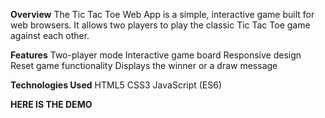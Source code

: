 **Overview**
The Tic Tac Toe Web App is a simple, interactive game built for web browsers. It allows two players to play the classic Tic Tac Toe game against each other.

**Features**
Two-player mode
Interactive game board
Responsive design
Reset game functionality
Displays the winner or a draw message

**Technologies Used**
HTML5
CSS3
JavaScript (ES6)

**HERE IS THE DEMO**
